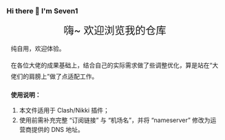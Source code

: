 ### Hi there 👋 I'm Seven1
<!-- 个人简介：静态居中标题，保留视觉焦点 -->
<div align="center" style="font-size: 24px; margin: 10px 0;">
  嗨~ 欢迎浏览我的仓库
</div>

<!-- 核心说明：改为靠左对齐，与使用说明风格统一 -->
<div style="max-width: 600px; margin: 0 10px 20px; line-height: 1.8;">
  <p>纯自用，欢迎体验。</p>
  <p>在各位大佬的成果基础上，结合自己的实际需求做了些调整优化，算是站在“大佬们的肩膀上”做了点适配工作。</p>
</div>

<!-- 使用说明及后续文字：保持靠左对齐，参数不变 -->
<div style="max-width: 600px; margin: 0 10px 20px; line-height: 1.6;">
  <p style="font-weight: 600; margin-bottom: 8px;">使用说明：</p>
  <ol style="padding-left: 20px;">
    <li>本文件适用于 Clash/Nikki 插件；</li>
    <li>使用前需补充完整 “订阅链接” 与 “机场名”，并将 “nameserver” 修改为运营商提供的 DNS 地址。</li>
  </ol>
</div>
